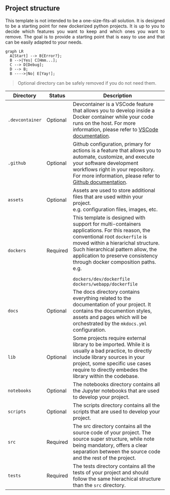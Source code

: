 ## Project structure

<p align="justify">
This template is not intended to be a one-size-fits-all solution. It is designed to be a starting point for new dockerized python projects. It is up to you to decide which features you want to keep and which ones you want to remove. The goal is to provide a starting point that is easy to use and that can be easily adapted to your needs.
</p>

``` mermaid
graph LR
  A[Start] --> B{Error?};
  B -->|Yes| C[Hmm...];
  C --> D[Debug];
  D --> B;
  B ---->|No| E[Yay!];
```


> Optional directory can be safely removed if you do not need them.

| Directory | Status | Description |
| --- | --- | --- |
| `.devcontainer` | Optional| Devcontainer is a VSCode feature that allows you to develop inside a Docker container while your code runs on the host. For more information, please refer to <a href="https://code.visualstudio.com/docs/remote/containers">VSCode documentation</a>. |
| `.github` | Optional| Github configuration, primary for actions is a feature that allows you to automate, customize, and execute your software development workflows right in your repository. For more information, please refer to <a href="https://docs.github.com/en/actions">Github documentation</a>. |
| `assets` | Optional| Assets are used to store additional files that are used within your project. </br> e.g. configuration files, images, etc. |
| `dockers` | Required | This template is designed with support for multi-containers applications. For this reason, the conventional root `dockerfile` is moved within a hierarichal structure. Such hierarchical pattern allow, the application to preserve consistency through docker composition paths. e.g. </br><code> dockers/dev/dockerfile</code></br><code>dockers/webapp/dockerfile</code>|
| `docs` | Optional| The docs directory contains everything related to the documentation of your project. It contains the documention styles, assets and pages which will be orchestrated by the `mkdocs.yml` configuration.|
| `lib` | Optional| Some projects require external library to be imported. While it is usually a bad practice, to directly include library sources in your project, some specific use cases require to directly embedes the library within the codebase. |
| `notebooks` | Optional| The notebooks directory contains all the Jupyter notebooks that are used to develop your project. |
| `scripts` | Optional| The scripts directory contains all the scripts that are used to develop your project. |
| `src` | Required | The src directory contains all the source code of your project. The source super structure, while note being mandatory, offers a clear separation between the source code and the rest of the project. |
| `tests` | Required | The tests directory contains all the tests of your project and should follow the same hierachical structure than the `src` directory. |
